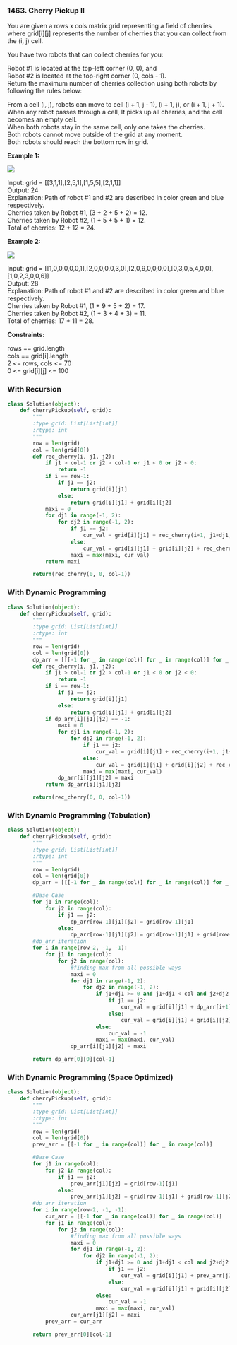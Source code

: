 ### 1463. Cherry Pickup II

You are given a rows x cols matrix grid representing a field of cherries where grid[i][j] represents the number of cherries that you can collect from the (i, j) cell.  

You have two robots that can collect cherries for you:  

Robot #1 is located at the top-left corner (0, 0), and  
Robot #2 is located at the top-right corner (0, cols - 1).  
Return the maximum number of cherries collection using both robots by following the rules below:  

From a cell (i, j), robots can move to cell (i + 1, j - 1), (i + 1, j), or (i + 1, j + 1).  
When any robot passes through a cell, It picks up all cherries, and the cell becomes an empty cell.  
When both robots stay in the same cell, only one takes the cherries.  
Both robots cannot move outside of the grid at any moment.  
Both robots should reach the bottom row in grid.  

**Example 1:**

<img src="https://assets.leetcode.com/uploads/2020/04/29/sample_1_1802.png">

Input: grid = [[3,1,1],[2,5,1],[1,5,5],[2,1,1]]  
Output: 24  
Explanation: Path of robot #1 and #2 are described in color green and blue respectively.  
Cherries taken by Robot #1, (3 + 2 + 5 + 2) = 12.  
Cherries taken by Robot #2, (1 + 5 + 5 + 1) = 12.  
Total of cherries: 12 + 12 = 24.  

**Example 2:**

<img src="https://assets.leetcode.com/uploads/2020/04/23/sample_2_1802.png">

Input: grid = [[1,0,0,0,0,0,1],[2,0,0,0,0,3,0],[2,0,9,0,0,0,0],[0,3,0,5,4,0,0],[1,0,2,3,0,0,6]]  
Output: 28  
Explanation: Path of robot #1 and #2 are described in color green and blue respectively.  
Cherries taken by Robot #1, (1 + 9 + 5 + 2) = 17.  
Cherries taken by Robot #2, (1 + 3 + 4 + 3) = 11.  
Total of cherries: 17 + 11 = 28.  

**Constraints:**

rows == grid.length  
cols == grid[i].length  
2 <= rows, cols <= 70  
0 <= grid[i][j] <= 100  

### With Recursion

```python
class Solution(object):
    def cherryPickup(self, grid):
        """
        :type grid: List[List[int]]
        :rtype: int
        """
        row = len(grid)
        col = len(grid[0])
        def rec_cherry(i, j1, j2):
            if j1 > col-1 or j2 > col-1 or j1 < 0 or j2 < 0:
                return -1
            if i == row-1:
                if j1 == j2:
                    return grid[i][j1]
                else:
                    return grid[i][j1] + grid[i][j2]
            maxi = 0
            for dj1 in range(-1, 2):
                for dj2 in range(-1, 2):
                    if j1 == j2:
                        cur_val = grid[i][j1] + rec_cherry(i+1, j1+dj1, j2+dj2)
                    else:
                        cur_val = grid[i][j1] + grid[i][j2] + rec_cherry(i+1, j1+dj1, j2+dj2)
                    maxi = max(maxi, cur_val)
            return maxi

        return(rec_cherry(0, 0, col-1))
```

### With Dynamic Programming

```python
class Solution(object):
    def cherryPickup(self, grid):
        """
        :type grid: List[List[int]]
        :rtype: int
        """
        row = len(grid)
        col = len(grid[0])
        dp_arr = [[[-1 for _ in range(col)] for _ in range(col)] for _ in range(row)]
        def rec_cherry(i, j1, j2):
            if j1 > col-1 or j2 > col-1 or j1 < 0 or j2 < 0:
                return -1
            if i == row-1:
                if j1 == j2:
                    return grid[i][j1]
                else:
                    return grid[i][j1] + grid[i][j2]
            if dp_arr[i][j1][j2] == -1:
                maxi = 0
                for dj1 in range(-1, 2):
                    for dj2 in range(-1, 2):
                        if j1 == j2:
                            cur_val = grid[i][j1] + rec_cherry(i+1, j1+dj1, j2+dj2)
                        else:
                            cur_val = grid[i][j1] + grid[i][j2] + rec_cherry(i+1, j1+dj1, j2+dj2)
                        maxi = max(maxi, cur_val)
                dp_arr[i][j1][j2] = maxi
            return dp_arr[i][j1][j2]

        return(rec_cherry(0, 0, col-1))
```

### With Dynamic Programming (Tabulation)

```python
class Solution(object):
    def cherryPickup(self, grid):
        """
        :type grid: List[List[int]]
        :rtype: int
        """
        row = len(grid)
        col = len(grid[0])
        dp_arr = [[[-1 for _ in range(col)] for _ in range(col)] for _ in range(row)]

        #Base Case
        for j1 in range(col):
            for j2 in range(col):
                if j1 == j2:
                    dp_arr[row-1][j1][j2] = grid[row-1][j1]
                else:
                    dp_arr[row-1][j1][j2] = grid[row-1][j1] + grid[row-1][j2]
        #dp_arr iteration
        for i in range(row-2, -1, -1):
            for j1 in range(col):
                for j2 in range(col):
                    #finding max from all possible ways
                    maxi = 0
                    for dj1 in range(-1, 2):
                        for dj2 in range(-1, 2):
                            if j1+dj1 >= 0 and j1+dj1 < col and j2+dj2 >= 0 and j2+dj2 < col:
                                if j1 == j2:
                                    cur_val = grid[i][j1] + dp_arr[i+1][j1+dj1][j2+dj2]
                                else:
                                    cur_val = grid[i][j1] + grid[i][j2] + dp_arr[i+1][j1+dj1][j2+dj2]
                            else:
                                cur_val = -1
                            maxi = max(maxi, cur_val)
                    dp_arr[i][j1][j2] = maxi

        return dp_arr[0][0][col-1]
```

### With Dynamic Programming (Space Optimized)

```python
class Solution(object):
    def cherryPickup(self, grid):
        """
        :type grid: List[List[int]]
        :rtype: int
        """
        row = len(grid)
        col = len(grid[0])
        prev_arr = [[-1 for _ in range(col)] for _ in range(col)]

        #Base Case
        for j1 in range(col):
            for j2 in range(col):
                if j1 == j2:
                    prev_arr[j1][j2] = grid[row-1][j1]
                else:
                    prev_arr[j1][j2] = grid[row-1][j1] + grid[row-1][j2]
        #dp_arr iteration
        for i in range(row-2, -1, -1):
            cur_arr = [[-1 for _ in range(col)] for _ in range(col)]
            for j1 in range(col):
                for j2 in range(col):
                    #finding max from all possible ways
                    maxi = 0
                    for dj1 in range(-1, 2):
                        for dj2 in range(-1, 2):
                            if j1+dj1 >= 0 and j1+dj1 < col and j2+dj2 >= 0 and j2+dj2 < col:
                                if j1 == j2:
                                    cur_val = grid[i][j1] + prev_arr[j1+dj1][j2+dj2]
                                else:
                                    cur_val = grid[i][j1] + grid[i][j2] + prev_arr[j1+dj1][j2+dj2]
                            else:
                                cur_val = -1
                            maxi = max(maxi, cur_val)
                    cur_arr[j1][j2] = maxi
            prev_arr = cur_arr

        return prev_arr[0][col-1]   
```